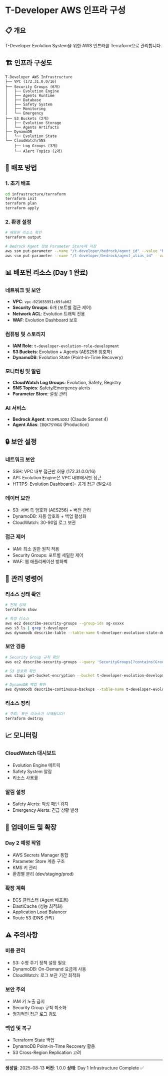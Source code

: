 # T-Developer AWS 인프라 구성

## 📋 개요

T-Developer Evolution System을 위한 AWS 인프라를 Terraform으로 관리합니다.

## 🏗️ 인프라 구성도

```
T-Developer AWS Infrastructure
├── VPC (172.31.0.0/16)
├── Security Groups (6개)
│   ├── Evolution Engine
│   ├── Agents Runtime
│   ├── Database
│   ├── Safety System
│   ├── Monitoring
│   └── Emergency
├── S3 Buckets (2개)
│   ├── Evolution Storage
│   └── Agents Artifacts
├── DynamoDB
│   └── Evolution State
└── CloudWatch/SNS
    ├── Log Groups (3개)
    └── Alert Topics (2개)
```

## 🚀 배포 방법

### 1. 초기 배포
```bash
cd infrastructure/terraform
terraform init
terraform plan
terraform apply
```

### 2. 환경 설정
```bash
# 배포된 리소스 확인
terraform output

# Bedrock Agent 정보 Parameter Store에 저장
aws ssm put-parameter --name "/t-developer/bedrock/agent_id" --value "NYZHMLSDOJ" --type "String"
aws ssm put-parameter --name "/t-developer/bedrock/agent_alias_id" --value "IBQK7SYNGG" --type "String"
```

## 📊 배포된 리소스 (Day 1 완료)

### 네트워크 및 보안
- **VPC**: `vpc-021655951c69fab62`
- **Security Groups**: 6개 (포트별 접근 제어)
- **Network ACL**: Evolution 트래픽 전용
- **WAF**: Evolution Dashboard 보호

### 컴퓨팅 및 스토리지
- **IAM Role**: `t-developer-evolution-role-development`
- **S3 Buckets**: Evolution + Agents (AES256 암호화)
- **DynamoDB**: Evolution State (Point-in-Time Recovery)

### 모니터링 및 알림
- **CloudWatch Log Groups**: Evolution, Safety, Registry
- **SNS Topics**: Safety/Emergency alerts
- **Parameter Store**: 설정 관리

### AI 서비스
- **Bedrock Agent**: `NYZHMLSDOJ` (Claude Sonnet 4)
- **Agent Alias**: `IBQK7SYNGG` (Production)

## 🔒 보안 설정

### 네트워크 보안
- SSH: VPC 내부 접근만 허용 (172.31.0.0/16)
- API: Evolution Engine은 VPC 내부에서만 접근
- HTTPS: Evolution Dashboard는 공개 접근 (필요시)

### 데이터 보안
- S3: 서버 측 암호화 (AES256) + 버전 관리
- DynamoDB: 자동 암호화 + 백업 활성화
- CloudWatch: 30-90일 로그 보관

### 접근 제어
- IAM: 최소 권한 원칙 적용
- Security Groups: 포트별 세밀한 제어
- WAF: 웹 애플리케이션 방화벽

## 🔧 관리 명령어

### 리소스 상태 확인
```bash
# 전체 상태
terraform show

# 특정 리소스
aws ec2 describe-security-groups --group-ids sg-xxxxx
aws s3 ls | grep t-developer
aws dynamodb describe-table --table-name t-developer-evolution-state-development
```

### 보안 검증
```bash
# Security Group 규칙 확인
aws ec2 describe-security-groups --query 'SecurityGroups[?contains(GroupName, `t-developer`)]'

# S3 암호화 확인
aws s3api get-bucket-encryption --bucket t-developer-evolution-development-e7f02f38

# DynamoDB 백업 확인
aws dynamodb describe-continuous-backups --table-name t-developer-evolution-state-development
```

### 리소스 정리
```bash
# 주의: 모든 리소스가 삭제됩니다!
terraform destroy
```

## 📈 모니터링

### CloudWatch 대시보드
- Evolution Engine 메트릭
- Safety System 알람
- 리소스 사용률

### 알림 설정
- Safety Alerts: 악성 패턴 감지
- Emergency Alerts: 긴급 상황 발생

## 🔄 업데이트 및 확장

### Day 2 예정 작업
- AWS Secrets Manager 통합
- Parameter Store 계층 구조
- KMS 키 관리
- 환경별 분리 (dev/staging/prod)

### 확장 계획
- ECS 클러스터 (Agent 배포용)
- ElastiCache (성능 최적화)
- Application Load Balancer
- Route 53 (DNS 관리)

## ⚠️ 주의사항

### 비용 관리
- S3: 수명 주기 정책 설정 필요
- DynamoDB: On-Demand 요금제 사용
- CloudWatch: 로그 보관 기간 최적화

### 보안 주의
- IAM 키 노출 금지
- Security Group 규칙 최소화
- 정기적인 접근 로그 검토

### 백업 및 복구
- Terraform State 백업
- DynamoDB Point-in-Time Recovery 활용
- S3 Cross-Region Replication 고려

---

**생성일**: 2025-08-13
**버전**: 1.0.0
**상태**: Day 1 Infrastructure Complete ✅
